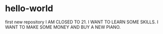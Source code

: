 # hello-world
first new repository
I AM CLOSED TO 21.
I WANT TO LEARN SOME SKILLS.
I WANT TO MAKE SOME MONEY AND BUY A NEW PIANO.
